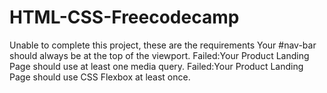 # HTML-CSS-Freecodecamp
Unable to complete this project, these are the requirements
Your #nav-bar should always be at the top of the viewport.
Failed:Your Product Landing Page should use at least one media query.
Failed:Your Product Landing Page should use CSS Flexbox at least once.
